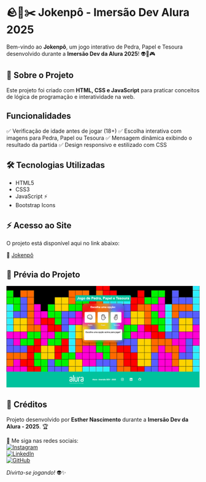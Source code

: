 # 🪨📄✂️ Jokenpô - Imersão Dev Alura 2025 

Bem-vindo ao **Jokenpô**, um jogo interativo de Pedra, Papel e Tesoura desenvolvido durante a **Imersão Dev da Alura 2025**! 👽💚🎮

## 🎯 Sobre o Projeto

Este projeto foi criado com **HTML, CSS e JavaScript** para praticar conceitos de lógica de programação e interatividade na web.

## Funcionalidades

✅ Verificação de idade antes de jogar (18+)
✅ Escolha interativa com imagens para Pedra, Papel ou Tesoura
✅ Mensagem dinâmica exibindo o resultado da partida
✅ Design responsivo e estilizado com CSS

## 🛠️ Tecnologias Utilizadas

- HTML5 
- CSS3 
- JavaScript ⚡
- Bootstrap Icons 

## ⚡ Acesso ao Site  

O projeto está disponível aqui no link abaixo:  

🔗 [Jokenpô]([https://esthernascimento.github.io//](https://esthernascimento.github.io/jokenpo-web/))  

## 📸 Prévia do Projeto

![Jokenpô - Imagem do Jogo no Pc](img/printweb.png)


##  💚 Créditos

Projeto desenvolvido por **Esther Nascimento** durante a **Imersão Dev da Alura - 2025**. 🏆

📌 Me siga nas redes sociais:  
[![Instagram](https://img.shields.io/badge/Instagram-%23E4405F.svg?&style=for-the-badge&logo=instagram&logoColor=white)](https://www.instagram.com/esthernascimentooficial)  
[![LinkedIn](https://img.shields.io/badge/LinkedIn-%230077B5.svg?&style=for-the-badge&logo=linkedin&logoColor=white)](https://www.linkedin.com/in/esthernascimentooficial)  
[![GitHub](https://img.shields.io/badge/GitHub-%23181717.svg?&style=for-the-badge&logo=github&logoColor=white)](https://github.com/esthernascimento)  

 *Divirta-se jogando!* 👽✨
